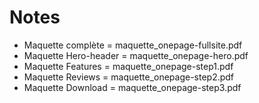 # Notes

* Maquette complète = maquette_onepage-fullsite.pdf	
* Maquette Hero-header = maquette_onepage-hero.pdf
* Maquette Features = maquette_onepage-step1.pdf
* Maquette Reviews = maquette_onepage-step2.pdf
* Maquette Download = maquette_onepage-step3.pdf
